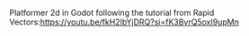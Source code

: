 Platformer 2d in Godot following the tutorial from Rapid Vectors:https://youtu.be/fkH2IbYjDRQ?si=fK3BvrQ5oxI9upMn 

